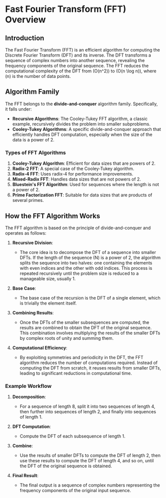 # Fast Fourier Transform (FFT) Overview

## Introduction

The Fast Fourier Transform (FFT) is an efficient algorithm for computing the Discrete Fourier Transform (DFT) and its inverse. The DFT transforms a sequence of complex numbers into another sequence, revealing the frequency components of the original sequence. The FFT reduces the computational complexity of the DFT from \(O(n^2)\) to \(O(n \log n)\), where \(n\) is the number of data points.

## Algorithm Family

The FFT belongs to the **divide-and-conquer** algorithm family. Specifically, it falls under:

- **Recursive Algorithms**: The Cooley-Tukey FFT algorithm, a classic example, recursively divides the problem into smaller subproblems.
- **Cooley-Tukey Algorithms**: A specific divide-and-conquer approach that efficiently handles DFT computation, especially when the size of the data is a power of 2.

### Types of FFT Algorithms

1. **Cooley-Tukey Algorithm**: Efficient for data sizes that are powers of 2.
2. **Radix-2 FFT**: A special case of the Cooley-Tukey algorithm.
3. **Radix-4 FFT**: Uses radix-4 for performance improvements.
4. **Mixed-Radix FFT**: Handles data sizes that are not powers of 2.
5. **Bluestein's FFT Algorithm**: Used for sequences where the length is not a power of 2.
6. **Prime Factorization FFT**: Suitable for data sizes that are products of several primes.

## How the FFT Algorithm Works

The FFT algorithm is based on the principle of divide-and-conquer and operates as follows:

1. **Recursive Division**:
   - The core idea is to decompose the DFT of a sequence into smaller DFTs. If the length of the sequence \(N\) is a power of 2, the algorithm splits the sequence into two halves: one containing the elements with even indices and the other with odd indices. This process is repeated recursively until the problem size is reduced to a manageable size, usually 1.

2. **Base Case**:
   - The base case of the recursion is the DFT of a single element, which is trivially the element itself.

3. **Combining Results**:
   - Once the DFTs of the smaller subsequences are computed, the results are combined to obtain the DFT of the original sequence. This combination involves multiplying the results of the smaller DFTs by complex roots of unity and summing them.

4. **Computational Efficiency**:
   - By exploiting symmetries and periodicity in the DFT, the FFT algorithm reduces the number of computations required. Instead of computing the DFT from scratch, it reuses results from smaller DFTs, leading to significant reductions in computational time.

### Example Workflow

1. **Decomposition**:
   - For a sequence of length 8, split it into two sequences of length 4, then further into sequences of length 2, and finally into sequences of length 1.

2. **DFT Computation**:
   - Compute the DFT of each subsequence of length 1.

3. **Combine**:
   - Use the results of smaller DFTs to compute the DFT of length 2, then use these results to compute the DFT of length 4, and so on, until the DFT of the original sequence is obtained.

4. **Final Result**:
   - The final output is a sequence of complex numbers representing the frequency components of the original input sequence.
